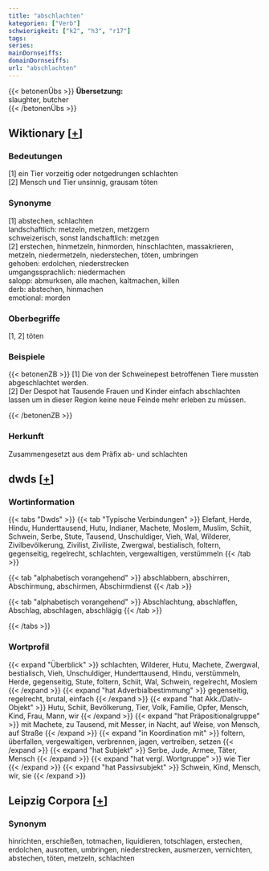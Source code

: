 ```yaml
---
title: "abschlachten"
kategorien: ["Verb"]
schwierigkeit: ["k2", "h3", "r17"]
tags:
series:
mainDornseiffs:
domainDornseiffs:
url: "abschlachten"
---
```


{{< betonenÜbs >}}
**Übersetzung:**  
slaughter, butcher  
{{< /betonenÜbs >}}

## Wiktionary [[+](https://de.wiktionary.org/wiki/abschlachten)]

### Bedeutungen
[1] ein Tier vorzeitig oder notgedrungen schlachten  
[2] Mensch und Tier unsinnig, grausam töten  

### Synonyme
[1] abstechen, schlachten  
landschaftlich: metzeln, metzen, metzgern  
schweizerisch, sonst landschaftlich: metzgen  
[2] erstechen, hinmetzeln, hinmorden, hinschlachten, massakrieren, metzeln, niedermetzeln, niederstechen, töten, umbringen  
gehoben: erdolchen, niederstrecken  
umgangssprachlich: niedermachen  
salopp: abmurksen, alle machen, kaltmachen, killen  
derb: abstechen, hinmachen  
emotional: morden  

### Oberbegriffe
[1, 2] töten  

### Beispiele
{{< betonenZB >}}
[1] Die von der Schweinepest betroffenen Tiere mussten abgeschlachtet werden.  
[2] Der Despot hat Tausende Frauen und Kinder einfach abschlachten lassen um in dieser Region keine neue Feinde mehr erleben zu müssen.  

{{< /betonenZB >}}
### Herkunft
Zusammengesetzt aus dem Präfix ab- und schlachten  



## dwds [[+](https://www.dwds.de/wb/abschlachten)]

### Wortinformation
{{< tabs "Dwds" >}}
{{< tab "Typische Verbindungen" >}}
Elefant, Herde, Hindu, Hunderttausend, Hutu, Indianer, Machete, Moslem, Muslim, Schiit, Schwein, Serbe, Stute, Tausend, Unschuldiger, Vieh, Wal, Wilderer, Zivilbevölkerung, Zivilist, Ziviliste, Zwergwal, bestialisch, foltern, gegenseitig, regelrecht, schlachten, vergewaltigen, verstümmeln
{{< /tab >}}

{{< tab "alphabetisch vorangehend" >}}
abschlabbern, abschirren, Abschirmung, abschirmen, Abschirmdienst
{{< /tab >}}

{{< tab "alphabetisch vorangehend" >}}
Abschlachtung, abschlaffen, Abschlag, abschlagen, abschlägig
{{< /tab >}}

{{< /tabs >}}

### Wortprofil
{{< expand "Überblick" >}} schlachten, Wilderer, Hutu, Machete, Zwergwal, bestialisch, Vieh, Unschuldiger, Hunderttausend, Hindu, verstümmeln, Herde, gegenseitig, Stute, foltern, Schiit, Wal, Schwein, regelrecht, Moslem {{< /expand >}}
{{< expand "hat Adverbialbestimmung" >}} gegenseitig, regelrecht, brutal, einfach {{< /expand >}}
{{< expand "hat Akk./Dativ-Objekt" >}} Hutu, Schiit, Bevölkerung, Tier, Volk, Familie, Opfer, Mensch, Kind, Frau, Mann, wir {{< /expand >}}
{{< expand "hat Präpositionalgruppe" >}} mit Machete, zu Tausend, mit Messer, in Nacht, auf Weise, von Mensch, auf Straße {{< /expand >}}
{{< expand "in Koordination mit" >}} foltern, überfallen, vergewaltigen, verbrennen, jagen, vertreiben, setzen {{< /expand >}}
{{< expand "hat Subjekt" >}} Serbe, Jude, Armee, Täter, Mensch {{< /expand >}}
{{< expand "hat vergl. Wortgruppe" >}} wie Tier {{< /expand >}}
{{< expand "hat Passivsubjekt" >}} Schwein, Kind, Mensch, wir, sie {{< /expand >}}

## Leipzig Corpora [[+](https://corpora.uni-leipzig.de/en/res?word=abschlachten&corpusId=deu_newscrawl-public_2018)]


### Synonym
hinrichten, erschießen, totmachen, liquidieren, totschlagen, erstechen, erdolchen, ausrotten, umbringen, niederstrecken, ausmerzen, vernichten, abstechen, töten, metzeln, schlachten

